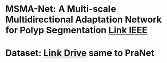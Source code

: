 
# MSMA-Net: A Multi-scale Multidirectional Adaptation Network for Polyp Segmentation [Link IEEE](https://ieeexplore.ieee.org/abstract/document/10013878)

# Dataset: [Link Drive](https://drive.google.com/drive/u/0/folders/1FlwUm2eFE_bU2Va5EzdsLrDastXQ_5tz) same to PraNet
